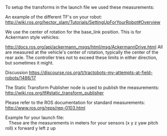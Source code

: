 

To setup the transforms in the launch file we used these measurements:

An example of the different TF's on your robot:
http://wiki.ros.org/hector_slam/Tutorials/SettingUpForYourRobot#Overview


We use the center of rotation for the base_link position.  This is for Ackermann style vehicles:

  http://docs.ros.org/api/ackermann_msgs/html/msg/AckermannDrive.html
  All are measured at the vehicle's
  center of rotation, typically the center of the rear axle. The
  controller tries not to exceed these limits in either direction, but
  sometimes it might.
  
  Discussion
  https://discourse.ros.org/t/tractobots-my-attempts-at-field-robots/1486/17

The Static Transform Publisher node is used to publish the measurements:
http://wiki.ros.org/tf#static_transform_publisher

Please refer to the ROS documentation for standard measurements: 
  http://www.ros.org/reps/rep-0103.html 
  
  Example for your launch file:
  <code>
      <node pkg="tf" type="static_transform_publisher" 
        name="base_link_transform" 
        args="0 0 0 0 0 0 base_link odom 10" />
  </code>
  These are the measurements in meters for your sensors (x y z yaw pitch roll)  x forward y left z up  
